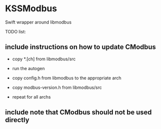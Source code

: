 # KSSModbus
Swift wrapper around libmodbus

TODO list:
## include instructions on how to update CModbus
- copy *.[ch] from libmodbus/src
- run the autogen
- copy config.h from libmodbus to the appropriate arch
- copy modbus-version.h from libmodbus/src

- repeat for all archs

## include note that CModbus should not be used directly
